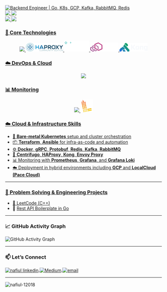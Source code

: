 <a href="https://git.io/typing-svg">
    <img src="https://readme-typing-svg.herokuapp.com?font=Montserrat&weight=500&size=25&duration=4500&pause=500&color=90C6B9&width=750&lines=Hello%2C+it's+Nafiul+Bari+Khan;Backend+Engineer+%7C+Go%2C+K8s%2C+GCP%2C+Kafka%2C+RabitMQ%2C+Redis" alt="Backend Engineer | Go, K8s, GCP, Kafka, RabbitMQ, Redis"/>
</a>

<div>
  <a href="https://github.com/nafiul-12018">
  <img height="180em" src="https://github-readme-stats.vercel.app/api?username=nafiul-12018&show_icons=true&theme=tokyonight&include_all_commits=true&count_private=true"/>
  <img height="180em" src="https://github-readme-stats.vercel.app/api/top-langs/?username=nafiul-12018&layout=compact&langs_count=10&theme=tokyonight"/>
 </div>

<div>
  <img src="https://github-profile-trophy.vercel.app/?username=nafiul-12018&row=2&column=3&theme=dark" />
  <img src="https://github-readme-streak-stats.herokuapp.com/?user=nafiul-12018&theme=tokyonight" />
</div>


### 🔧 Core Technologies

<p align="center">

  <!-- Languages, Dev Tools, Messaging -->
  <img src="https://skillicons.dev/icons?i=go,cpp,cs,linux,git,github,redis,kafka,rabbitmq" />

  <!-- Centrifugo (Manually uploaded & tested fallback) -->
  <img src="haproxy.png" title="HAProxy" alt="HAProxy" width="120" />

  <!-- gRPC -->
  <img src="grpc.png" title="gRPC" alt="gRPC" width="80" />

  <!-- HAProxy -->
  <img src="envoy.svg" title="Envoy" alt="Envoy" width="90" />

  <!-- Kong -->
   <img src="kong.svg" title="Kong" alt="Kong" width="90" />
</p>

### ☁️ DevOps & Cloud
<p align="center">
  <img src="https://skillicons.dev/icons?i=docker,kubernetes,gcp,kafka,rabbitmq,terraform,ansible" />
</p>

### 📊 Monitoring
<p align="center">
  <img src="https://skillicons.dev/icons?i=prometheus,grafana" />
  <img src="https://raw.githubusercontent.com/grafana/loki/main/docs/sources/logo.png" title="Grafana Loki" alt="Grafana Loki" width="40" />
</p>

### ☁️ Cloud & Infrastructure Skills

- 🔧 **Bare-metal Kubernetes** setup and cluster orchestration
- 📦 **Terraform**, **Ansible** for infra-as-code and automation
- ⚙️ **Docker**, **gRPC**, **Protobuf**, **Redis**, **Kafka**, **RabbitMQ**
- 🔁 **Centrifugo**, **HAProxy**, **Kong**, **Envoy Proxy**
- 📊 Monitoring with **Prometheus**, **Grafana**, and **Grafana Loki**
- ☁️ Deployment in hybrid environments including **GCP** and **LocalCloud (Pace Cloud)**

---

### 🧠 Problem Solving & Engineering Projects

- 🔹 [LeetCode (C++)](https://github.com/nafiul-12018/LeetCode)
- 🔹 [Rest API Boilerplate in Go](https://github.com/nafiul-12018/RestApi)

---

### 📈 GitHub Activity Graph

<img src="https://github-readme-activity-graph.vercel.app/graph?username=nafiul-12018&custom_title=Nafiul%27s%20GitHub%20Activity%20Graph&hide_border=true&border_radius=15&bg_color=0D1117&color=58A6FF&line=238636&point=58A6FF&area_color=161B22&title_color=58A6FF&area=true" alt="GitHub Activity Graph" />

---

### 📫 Let’s Connect

<p align="left">
<a href="https://www.linkedin.com/in/nafiul-bari-khan-b33825142/" target="blank">
  <img align="center" src="https://raw.githubusercontent.com/rahuldkjain/github-profile-readme-generator/master/src/images/icons/Social/linked-in-alt.svg" alt="nafiul linkedin" height="30" width="40" />
</a>
<!-- Medium -->
  <a href="https://medium.com/@barikhan.hillol" target="blank">
    <img align="center" src="https://cdn-icons-png.flaticon.com/512/5968/5968906.png" alt="Medium" height="30" width="40" />
  </a>
  
<a href="mailto:barikhan.hillol@gmail.com" target="blank">
  <img align="center" src="https://cdn-icons-png.flaticon.com/512/732/732200.png" alt="email" height="30" width="40" />
</a>
</p>

---

<p align="left"> 
  <img src="https://komarev.com/ghpvc/?username=nafiul-12018&label=Profile%20views&color=0e75b6&style=flat" alt="nafiul-12018" /> 
</p>
